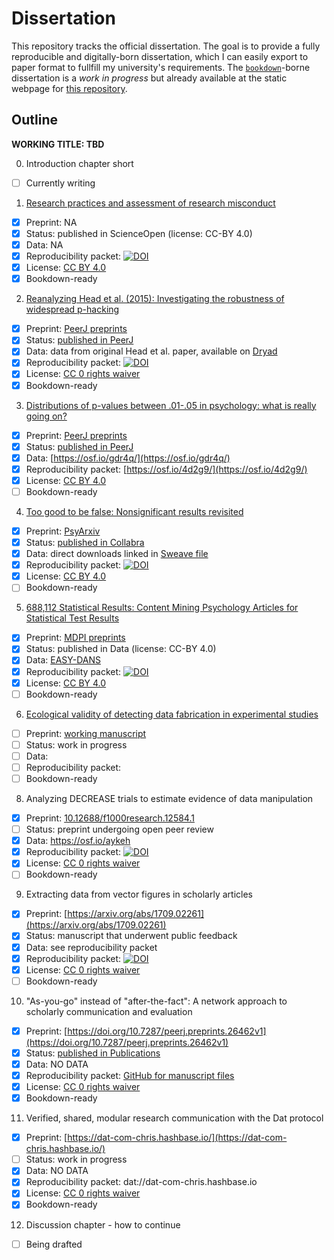 # Dissertation

This repository tracks the official dissertation. The goal is to provide a fully reproducible and digitally-born dissertation, which I can easily export to paper format to fullfill my university's requirements. The [`bookdown`](https://bookdown.org/home/)-borne dissertation is a *work in progress* but already available at the static webpage for [this repository](https://chartgerink.github.io/dissertation/).

## Outline

__WORKING TITLE: TBD__

0. Introduction chapter short
  - [ ] Currently writing

1. [Research practices and assessment of research misconduct](http://doi.org/10.14293/S2199-1006.1.SOR-SOCSCI.ARYSBI.v1)
  - [x] Preprint: NA
  - [x] Status: published in ScienceOpen (license: CC-BY 4.0)
  - [x] Data: NA
  - [x] Reproducibility packet: [![DOI](https://zenodo.org/badge/DOI/10.14293/S2199-1006.1.SOR-SOCSCI.ARYSBI.v1.svg)](https://zenodo.org/record/276035)
  - [x] License: [CC BY 4.0](http://creativecommons.org/licenses/by/4.0) 
  - [x] Bookdown-ready

2. [Reanalyzing Head et al. (2015): Investigating the robustness of widespread p-hacking](https://doi.org/10.7717/peerj.3068)
  - [x] Preprint: [PeerJ preprints](https://doi.org/10.7287/peerj.preprints.2439v1)
  - [x] Status: [published in PeerJ](https://doi.org/10.7717/peerj.3068)
  - [x] Data: data from original Head et al. paper, available on [Dryad](http://dx.doi.org/10.5061/dryad.79d43/1)
  - [x] Reproducibility packet: [![DOI](https://zenodo.org/badge/DOI/10.5281/zenodo.269668.svg)](https://doi.org/10.5281/zenodo.269668)
  - [x] License: [CC 0 rights waiver](http://creativecommons.org/publicdomain/zero/1.0/)
  - [x] Bookdown-ready

3. [Distributions of p-values between .01-.05 in psychology: what is really going on?](https://doi.org/10.7717/peerj.1935)
  - [x] Preprint: [PeerJ preprints](https://peerj.com/preprints/1642/)
  - [x] Status: [published in PeerJ](https://doi.org/10.7717/peerj.1935)
  - [x] Data: [https://osf.io/gdr4q/](https://osf.io/gdr4q/)
  - [x] Reproducibility packet: [https://osf.io/4d2g9/](https://osf.io/4d2g9/)
  - [x] License: [CC BY 4.0](http://creativecommons.org/licenses/by/4.0)
  - [ ] Bookdown-ready

4. [Too good to be false: Nonsignificant results revisited](http://doi.org/10.1525/collabra.71)
  - [x] Preprint: [PsyArxiv](https://osf.io/preprints/rkumy)
  - [x] Status: [published in Collabra](http://doi.org/10.1525/collabra.71)
  - [x] Data: direct downloads linked in [Sweave file](https://github.com/chartgerink/2014tgtbf/blob/master/submission%2Fmanuscript.Rnw)
  - [x] Reproducibility packet: [![DOI](https://zenodo.org/badge/DOI/10.5281/zenodo.250492.svg)](https://doi.org/10.5281/zenodo.250492)
  - [x] License: [CC BY 4.0](http://creativecommons.org/licenses/by/4.0)
  - [ ] Bookdown-ready

5. [688,112 Statistical Results: Content Mining Psychology Articles for Statistical Test Results](http://doi.org/10.3390/data1030014)
  - [x] Preprint: [MDPI preprints](https://doi.org/10.20944/preprints201608.0191.v1)
  - [x] Status: published in Data (license: CC-BY 4.0)
  - [x] Data: [EASY-DANS](http://dx.doi.org/10.17026/dans-2cm-v9j9)
  - [x] Reproducibility packet: [![DOI](https://zenodo.org/badge/DOI/10.5281/zenodo.59818.svg)](https://doi.org/10.5281/zenodo.59818)
  - [x] License: [CC BY 4.0](http://creativecommons.org/licenses/by/4.0)
  - [ ] Bookdown-ready

6. [Ecological validity of detecting data fabrication in experimental studies](https://github.com/chartgerink/2015ori-1)
  - [ ] Preprint: [working manuscript](https://github.com/chartgerink/2015ori-1/blob/master/submission/manuscript.pdf)
  - [ ] Status: work in progress
  - [ ] Data: 
  - [ ] Reproducibility packet: 
  - [ ] Bookdown-ready
  
8. Analyzing DECREASE trials to estimate evidence of data manipulation
  - [x] Preprint: [10.12688/f1000research.12584.1](https://doi.org/10.12688/f1000research.12584.1)
  - [ ] Status: preprint undergoing open peer review
  - [x] Data: https://osf.io/aykeh
  - [x] Reproducibility packet: [![DOI](https://zenodo.org/badge/DOI/10.5281/zenodo.845355.svg)](https://doi.org/10.5281/zenodo.845355)
  - [x] License: [CC 0 rights waiver](http://creativecommons.org/publicdomain/zero/1.0/)
  - [ ] Bookdown-ready
  
9. Extracting data from vector figures in scholarly articles
  - [x] Preprint: [https://arxiv.org/abs/1709.02261](https://arxiv.org/abs/1709.02261)
  - [x] Status: manuscript that underwent public feedback
  - [x] Data: see reproducibility packet
  - [x] Reproducibility packet: [![DOI](https://zenodo.org/badge/DOI/10.5281/zenodo.1010360.svg)](https://doi.org/10.5281/zenodo.1010360)
  - [x] License: [CC 0 rights waiver](http://creativecommons.org/publicdomain/zero/1.0/)
  - [ ] Bookdown-ready
  
10. "As-you-go" instead of "after-the-fact": A network approach to scholarly communication and evaluation
  - [x] Preprint: [https://doi.org/10.7287/peerj.preprints.26462v1](https://doi.org/10.7287/peerj.preprints.26462v1)
  - [x] Status: [published in Publications](https://doi.org/10.3390/publications6020021)
  - [x] Data: NO DATA
  - [x] Reproducibility packet: [GitHub for manuscript files](https://github.com/chartgerink/2017network-rankings)
  - [x] License: [CC 0 rights waiver](http://creativecommons.org/publicdomain/zero/1.0/)
  - [x] Bookdown-ready
  
11. Verified, shared, modular research communication with the Dat protocol
  - [x] Preprint: [https://dat-com-chris.hashbase.io/](https://dat-com-chris.hashbase.io/)
  - [ ] Status: work in progress
  - [x] Data: NO DATA
  - [x] Reproducibility packet: dat://dat-com-chris.hashbase.io
  - [x] License: [CC 0 rights waiver](http://creativecommons.org/publicdomain/zero/1.0/)
  - [x] Bookdown-ready

12. Discussion chapter - how to continue
- [ ] Being drafted
